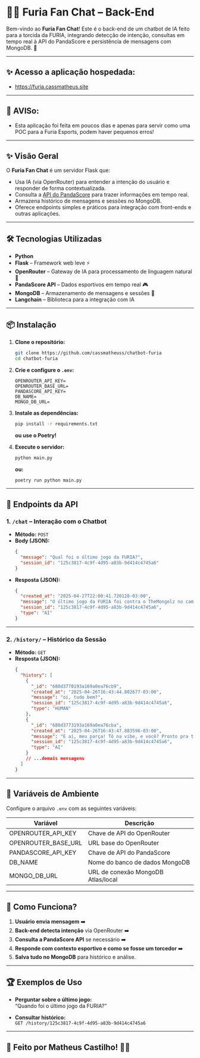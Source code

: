# 🦊🔥 Furia Fan Chat – Back-End

Bem-vindo ao **Furia Fan Chat**! Este é o back-end de um chatbot de IA feito para a torcida da FURIA, integrando detecção de intenção, consultas em tempo real à API do PandaScore e persistência de mensagens com MongoDB. 🚀

---

## ✨ Acesso a aplicação hospedada:
 - https://furia.cassmatheus.site

---

## 📣 AVISo:
 - Esta aplicação foi feita em poucos dias e apenas para servir como uma POC para a Furia Esports, podem haver pequenos erros!

---
## ✨ Visão Geral

O **Furia Fan Chat** é um servidor Flask que:

- Usa IA (via OpenRouter) para entender a intenção do usuário e responder de forma contextualizada.
- Consulta a [API do PandaScore](https://developers.pandascore.co/reference/) para trazer informações em tempo real.
- Armazena histórico de mensagens e sessões no MongoDB.
- Oferece endpoints simples e práticos para integração com front-ends e outras aplicações.

---

## 🛠️ Tecnologias Utilizadas

- **Python**
- **Flask** – Framework web leve ⚡
- **OpenRouter** – Gateway de IA para processamento de linguagem natural 🤖
- **PandaScore API** – Dados esportivos em tempo real 🎮
- **MongoDB** – Armazenamento de mensagens e sessões 💾
- **Langchain** – Biblioteca para a integração com IA
---

## 📦 Instalação

1. **Clone o repositório:**
   ```bash
   git clone https://github.com/cassmatheuss/chatbot-furia
   cd chatbot-furia
   ```

2. **Crie e configure o `.env`:**
   ```env
   OPENROUTER_API_KEY=
   OPENROUTER_BASE_URL=
   PANDASCORE_API_KEY=
   DB_NAME=
   MONGO_DB_URL=
   ```

3. **Instale as dependências:**
   ```bash
   pip install -r requirements.txt
   ```
   **ou use o Poetry!**

5. **Execute o servidor:**
   ```bash
   python main.py
   ```
   **ou:**
   ```bash
   poetry run python main.py
   ```

---

## 🚦 Endpoints da API

### 1. `/chat` – Interação com o Chatbot

- **Método:** `POST`
- **Body (JSON):**
  ```json
  {
    "message": "Qual foi o último jogo da FURIA?",
    "session_id": "125c3817-4c9f-4d95-a83b-9d414c4745a6"
  }
  ```
- **Resposta (JSON):**
  ```json
  {
    "created_at": "2025-04-27T22:00:41.720128-03:00",
    "message": "O último jogo da FURIA foi contra o TheMongolz no campeonato PGL Bucharest - Group Stage. Aqui estão os detalhes:\n\n- **Times**: FURIA x TheMongolz\n- **Vencedor**: TheMongolz\n- **Início**: 09/04/2025 às 09:55 (Horário de Brasília)\n- **Fim**: 09/04/2025 às 11:48 (Horário de Brasília)\n\nVamos torcer para que a FURIA se recupere nas próximas partidas! 🐾🔥",
    "session_id": "125c3817-4c9f-4d95-a83b-9d414c4745a6",
    "type": "AI"
  }
  ```

---

### 2. `/history/` – Histórico da Sessão

- **Método:** `GET`
- **Resposta (JSON):**
  ```json
  {
    "history": [
      {
        "_id": "680d3770193a169a0ea76cb9",
        "created_at": "2025-04-26T16:43:44.802677-03:00",
        "message": "oi, tudo bem?",
        "session_id": "125c3817-4c9f-4d95-a83b-9d414c4745a6",
        "type": "HUMAN"
      },
      {
        "_id": "680d3773193a169a0ea76cba",
        "created_at": "2025-04-26T16:43:47.883596-03:00",
        "message": "E aí, meu parça! Tô na vibe, e você? Pronto pra torcer pela FURIA e quebrar tudo no CS2? VAMO FURIA! 🦊🔥",
        "session_id": "125c3817-4c9f-4d95-a83b-9d414c4745a6",
        "type": "AI"
      }
      // ...demais mensagens
    ]
  }
  ```

---

## 🔑 Variáveis de Ambiente

Configure o arquivo `.env` com as seguintes variáveis:

| Variável               | Descrição                                           |
|------------------------|----------------------------------------------------|
| OPENROUTER_API_KEY     | Chave de API do OpenRouter                         |
| OPENROUTER_BASE_URL    | URL base do OpenRouter                             |
| PANDASCORE_API_KEY     | Chave de API do PandaScore                         |
| DB_NAME                | Nome do banco de dados MongoDB                     |
| MONGO_DB_URL           | URL de conexão MongoDB Atlas/local                 |

---

## 🧠 Como Funciona?

1. **Usuário envia mensagem** ➡️
2. **Back-end detecta intenção** via OpenRouter ➡️
3. **Consulta a PandaScore API** se necessário ➡️
4. **Responde com contexto esportivo e como se fosse um torcedor** ➡️
5. **Salva tudo no MongoDB** para histórico e análise.

---

## 🏆 Exemplos de Uso

- **Perguntar sobre o último jogo:**  
  “Quando foi o último jogo da FURIA?”

- **Consultar histórico:**  
  `GET /history/125c3817-4c9f-4d95-a83b-9d414c4745a6`

---


## 📣 Feito por Matheus Castilho! 🦊🔥
